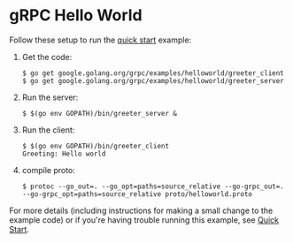 # gRPC Hello World

Follow these setup to run the [quick start][] example:

1.  Get the code:

    ```console
    $ go get google.golang.org/grpc/examples/helloworld/greeter_client
    $ go get google.golang.org/grpc/examples/helloworld/greeter_server
    ```

2.  Run the server:

    ```console
    $ $(go env GOPATH)/bin/greeter_server &
    ```

3.  Run the client:

    ```console
    $ $(go env GOPATH)/bin/greeter_client
    Greeting: Hello world
    ```

4.  compile proto:

    ```console
    $ protoc --go_out=. --go_opt=paths=source_relative --go-grpc_out=. --go-grpc_opt=paths=source_relative proto/helloworld.proto
    ```

For more details (including instructions for making a small change to the
example code) or if you're having trouble running this example, see [Quick
Start][].

[quick start]: https://grpc.io/docs/languages/go/quickstart
